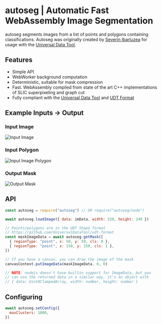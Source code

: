 # autoseg | Automatic Fast WebAssembly Image Segmentation

autoseg segments images from a list of points and polygons containing
classifications. Autoseg was originally created by [Severin Ibarluzea](https://twitter.com/seveibar) for usage with the [Universal Data Tool](https://github.com/UniversalDataTool/universal-data-tool).

## Features

- Simple API
- WebWorker background computation
- Deterministic, suitable for mask compression
- Fast. WebAssembly compiled from state of the art C++ implementations of SLIC superpixeling and graph cut
- Fully compliant with the [Universal Data Tool](https://github.com/UniversalDataTool/universal-data-tool) and [UDT Format](https://github.com/UniversalDataTool/udt-format)

## Example Inputs -> Output

### Input Image
![Input Image](https://user-images.githubusercontent.com/1910070/88559148-75011400-cffa-11ea-912e-e4d53a64dc8d.png)

### Input Polygon
![Input Image Polygon](https://user-images.githubusercontent.com/1910070/88559149-7599aa80-cffa-11ea-9d7b-34f4190750f8.png)


### Output Mask
![Output Mask](https://user-images.githubusercontent.com/1910070/88559147-75011400-cffa-11ea-9ac7-d99e7bc77646.png)

## API

```javascript
const autoseg = require("autoseg") // OR require("autoseg/node")

await autoseg.loadImage({ data: imData, width: 320, height: 249 })

// Points/polygons are in the UDT Shape format
// https://github.com/UniversalDataTool/udt-format
const maskImageData = await autoseg.getMask([
  { regionType: "point", x: 50, y: 50, cls: 0 },
  { regionType: "point", x: 150, y: 150, cls: 1 },
])

// If you have a canvas, you can draw the image of the mask
canvasContext.putImageData(maskImageData, 0, 0)

// NOTE: nodejs doesn't have builtin support for ImageData, but you
// can use the returned data in a similar way, it's an object with
// { data: Uint8ClampedArray, width: number, height: number }
```

## Configuring

```javascript
await autoseg.setConfig({
  maxClusters: 1000,
})
```
